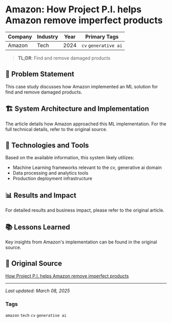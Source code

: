 # Amazon: How Project P.I. helps Amazon remove imperfect products

| Company | Industry | Year | Primary Tags | 
|---------|----------|------|--------------|
| Amazon | Tech | 2024 | `cv` `generative ai` |

> **TL;DR**: Find and remove damaged products

## 📝 Problem Statement

This case study discusses how Amazon implemented an ML solution for find and remove damaged products.

## 🏗️ System Architecture and Implementation

The article details how Amazon approached this ML implementation. For the full technical details, refer to the original source.

## 🔧 Technologies and Tools

Based on the available information, this system likely utilizes:

- Machine Learning frameworks relevant to the cv, generative ai domain
- Data processing and analytics tools
- Production deployment infrastructure

## 📊 Results and Impact

For detailed results and business impact, please refer to the original article.

## 📚 Lessons Learned

Key insights from Amazon's implementation can be found in the original source.

## 🔗 Original Source

[How Project P.I. helps Amazon remove imperfect products](https://www.amazon.science/news-and-features/how-project-p-i-helps-amazon-remove-imperfect-products)

---

*Last updated: March 08, 2025*

### Tags

`amazon` `tech` `cv` `generative ai`
